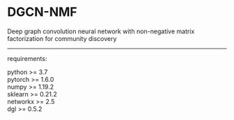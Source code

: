 # DGCN-NMF

Deep graph convolution neural network with non-negative matrix factorization for community discovery

- - - - - - - -  - - - - - - - - - - - - - - - - - - - - - - - - - - - - - - - - - - - - - - - - - -
requirements:

python >= 3.7   
pytorch >= 1.6.0    
numpy >= 1.19.2   
sklearn >= 0.21.2   
networkx >= 2.5   
dgl >= 0.5.2    
